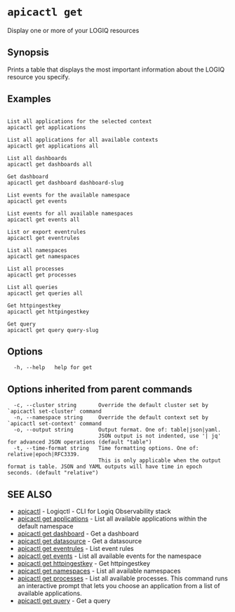 # `apicactl get`

Display one or more of your LOGIQ resources

## Synopsis

Prints a table that displays the most important information about the LOGIQ resource you specify.

## Examples

```

List all applications for the selected context
apicactl get applications

List all applications for all available contexts
apicactl get applications all

List all dashboards
apicactl get dashboards all

Get dashboard
apicactl get dashboard dashboard-slug

List events for the available namespace
apicactl get events

List events for all available namespaces
apicactl get events all

List or export eventrules
apicactl get eventrules

List all namespaces
apicactl get namespaces

List all processes
apicactl get processes

List all queries
apicactl get queries all

Get httpingestkey
apicactl get httpingestkey

Get query
apicactl get query query-slug

```

## Options

```
  -h, --help   help for get
```

## Options inherited from parent commands

```
  -c, --cluster string       Override the default cluster set by `apicactl set-cluster' command
  -n, --namespace string     Override the default context set by `apicactl set-context' command
  -o, --output string        Output format. One of: table|json|yaml. 
                             JSON output is not indented, use '| jq' for advanced JSON operations (default "table")
  -t, --time-format string   Time formatting options. One of: relative|epoch|RFC3339. 
                             This is only applicable when the output format is table. JSON and YAML outputs will have time in epoch seconds. (default "relative")
```

## SEE ALSO

* [apicactl](/)	 - Logiqctl - CLI for Logiq Observability stack
* [apicactl get applications](/get/apicactl_get_applications)	 - List all available applications within the default namespace
* [apicactl get dashboard](/get/apicactl_get_dashboard)	 - Get a dashboard
* [apicactl get datasource](/get/apicactl_get_datasource)	 - Get a datasource
* [apicactl get eventrules](/get/apicactl_get_eventrules)	 - List event rules
* [apicactl get events](/get/apicactl_get_events)	 - List all available events for the namespace
* [apicactl get httpingestkey](/get/apicactl_get_httpingestkey)	 - Get httpingestkey
* [apicactl get namespaces](/get/apicactl_get_namespaces)	 - List all available namespaces
* [apicactl get processes](/get/apicactl_get_processes)	 - List all available processes. This command runs an interactive prompt that lets you choose an application from a list of available applications.
* [apicactl get query](/get/apicactl_get_query)	 - Get a query


